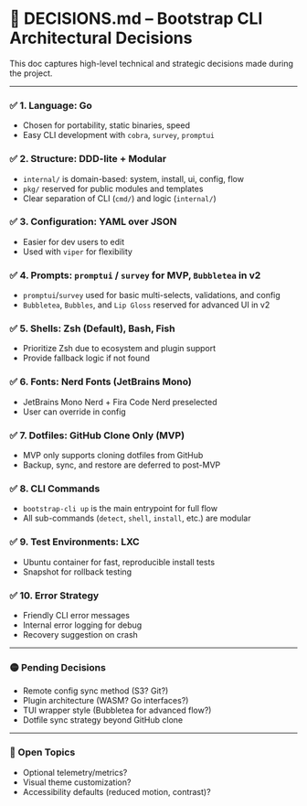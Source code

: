 # 📓 DECISIONS.md – Bootstrap CLI Architectural Decisions

This doc captures high-level technical and strategic decisions made during the project.

---

### ✅ 1. Language: Go
- Chosen for portability, static binaries, speed
- Easy CLI development with `cobra`, `survey`, `promptui`

### ✅ 2. Structure: DDD-lite + Modular
- `internal/` is domain-based: system, install, ui, config, flow
- `pkg/` reserved for public modules and templates
- Clear separation of CLI (`cmd/`) and logic (`internal/`)

### ✅ 3. Configuration: YAML over JSON
- Easier for dev users to edit
- Used with `viper` for flexibility

### ✅ 4. Prompts: `promptui` / `survey` for MVP, `Bubbletea` in v2
- `promptui`/`survey` used for basic multi-selects, validations, and config
- `Bubbletea`, `Bubbles`, and `Lip Gloss` reserved for advanced UI in v2

### ✅ 5. Shells: Zsh (Default), Bash, Fish
- Prioritize Zsh due to ecosystem and plugin support
- Provide fallback logic if not found

### ✅ 6. Fonts: Nerd Fonts (JetBrains Mono)
- JetBrains Mono Nerd + Fira Code Nerd preselected
- User can override in config

### ✅ 7. Dotfiles: GitHub Clone Only (MVP)
- MVP only supports cloning dotfiles from GitHub
- Backup, sync, and restore are deferred to post-MVP

### ✅ 8. CLI Commands
- `bootstrap-cli up` is the main entrypoint for full flow
- All sub-commands (`detect`, `shell`, `install`, etc.) are modular

### ✅ 9. Test Environments: LXC
- Ubuntu container for fast, reproducible install tests
- Snapshot for rollback testing

### ✅ 10. Error Strategy
- Friendly CLI error messages
- Internal error logging for debug
- Recovery suggestion on crash

---

### 🟡 Pending Decisions
- Remote config sync method (S3? Git?)
- Plugin architecture (WASM? Go interfaces?)
- TUI wrapper style (Bubbletea for advanced flow?)
- Dotfile sync strategy beyond GitHub clone

---

### 🧩 Open Topics
- Optional telemetry/metrics?
- Visual theme customization?
- Accessibility defaults (reduced motion, contrast)?

